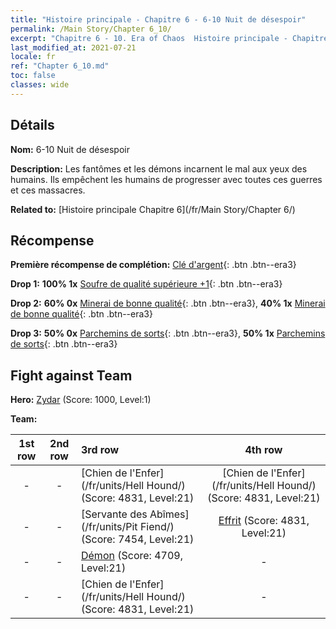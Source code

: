 ```yaml
---
title: "Histoire principale - Chapitre 6 - 6-10 Nuit de désespoir"
permalink: /Main Story/Chapter 6_10/
excerpt: "Chapitre 6 - 10. Era of Chaos  Histoire principale - Chapitre 6_10. 6-10 Nuit de désespoir"
last_modified_at: 2021-07-21
locale: fr
ref: "Chapter 6_10.md"
toc: false
classes: wide
---
```


## Détails

 **Nom:** 6-10 Nuit de désespoir

 **Description:** Les fantômes et les démons incarnent le mal aux yeux des humains. Ils empêchent les humains de progresser avec toutes ces guerres et ces massacres.

 **Related to:** [Histoire principale Chapitre 6](/fr/Main Story/Chapter 6/)

## Récompense

 **Première récompense de complétion:** [Clé d'argent](/ItemsFR/con_693/){: .btn .btn--era3}

 **Drop 1:** **100% 1x** [Soufre de qualité supérieure +1](/ItemsFR/mat_22/){: .btn .btn--era3}

 **Drop 2:** **60% 0x** [Minerai de bonne qualité](/ItemsFR/mat_12/){: .btn .btn--era3}, **40% 1x** [Minerai de bonne qualité](/ItemsFR/mat_12/){: .btn .btn--era3}

 **Drop 3:** **50% 0x** [Parchemins de sorts](/ItemsFR/con_694/){: .btn .btn--era3}, **50% 1x** [Parchemins de sorts](/ItemsFR/con_694/){: .btn .btn--era3}


## Fight against Team
 **Hero:** [Zydar](/fr/heroes/Zydar/) (Score: 1000, Level:1)

 **Team:**


  | 1st row | 2nd row | 3rd row | 4th row |
  |:----:|:----:|:----|:----:|
  | - | - | [Chien de l'Enfer](/fr/units/Hell Hound/) (Score: 4831, Level:21)  | [Chien de l'Enfer](/fr/units/Hell Hound/) (Score: 4831, Level:21)  |
  | - | - | [Servante des Abîmes](/fr/units/Pit Fiend/) (Score: 7454, Level:21)  | [Effrit](/fr/units/Efreeti/) (Score: 4831, Level:21)  |
  | - | - | [Démon](/fr/units/Demon/) (Score: 4709, Level:21)  | - |
  | - | - | [Chien de l'Enfer](/fr/units/Hell Hound/) (Score: 4831, Level:21)  | - |



